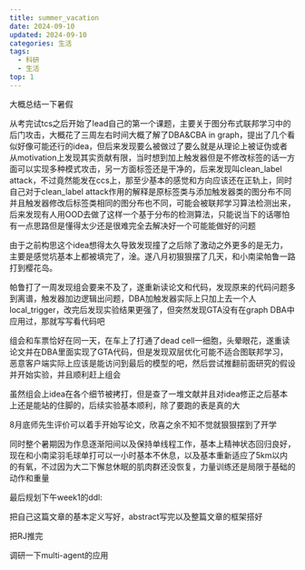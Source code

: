 ```yaml
---
title: summer_vacation
date: 2024-09-10
updated: 2024-09-10
categories: 生活
tags:
  - 科研
  - 生活
top: 1
---
```


大概总结一下暑假

从考完试tcs之后开始了lead自己的第一个课题，主要关于图分布式联邦学习中的后门攻击，大概花了三周左右时间大概了解了DBA&CBA in graph，提出了几个看似好像可能还行的idea，但后来发现要么被做过了要么就是从理论上被证伪或者从motivation上发现其实贡献有限，当时想到加上触发器但是不修改标签的话一方面可以实现多种模式攻击，另一方面标签还是干净的，后来发现叫clean_label attack，不过竟然能发在ccs上，那至少基本的感觉和方向应该还在正轨上，同时自己对于clean_label attack作用的解释是原标签类与添加触发器类的图分布不同并且触发器修改后标签类相同的图分布也不同，可能会被联邦学习算法检测出来，后来发现有人用OOD去做了这样一个基于分布的检测算法，只能说当下的话哪怕有一点思路但是懂得太少还是很难完全去解决好一个可能能做好的问题

由于之前构思这个idea想得太久导致发现撞了之后除了激动之外更多的是无力，主要是感觉坑基本上都被填完了，淦。遂八月初狠狠摆了几天，和小南梁帕鲁一路打到樱花岛。

帕鲁打了一周发现组会要来不及了，遂重新读论文和代码，发现原来的代码问题多到离谱，触发器加边逻辑出问题，DBA加触发器实际上只加上去一个人local_trigger，改完后发现实验结果更强了，但突然发现GTA没有在graph DBA中应用过，那就写写看代码吧

组会和车票恰好在同一天，在车上了打通了dead cell一细胞，头晕眼花，遂重读论文并在DBA里面实现了GTA代码，但是发现双层优化可能不适合图联邦学习，恶意客户端实际上应该是能访问到最后的模型的吧，然后尝试推翻前面研究的假设并开始实验，并且顺利赶上组会

虽然组会上idea在各个细节被拷打，但是查了一堆文献并且对idea修正之后基本上还是能站的住脚的，后续实验基本顺利，除了要跑的表是真的大

8月底师先生评价可以着手开始写论文，欣喜之余不知不觉就狠狠摆到了开学

同时整个暑期因为作息逐渐阳间以及保持单线程工作，基本上精神状态回归良好，现在和小南梁羽毛球单打可以一小时基本不休息，以及基本重新适应了5km以内的有氧，不过因为大二下懈怠休眠的肌肉群还没恢复，力量训练还是局限于基础的动作和重量

最后规划下午week1的ddl:

把自己这篇文章的基本定义写好，abstract写完以及整篇文章的框架搭好

把RJ推完

调研一下multi-agent的应用